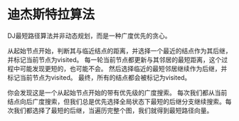 # 迪杰斯特拉算法

DJ最短路径算法并非动态规划，而是一种广度优先的贪心。

从起始节点开始，判断其与临近结点的距离，并选择一个最近的结点作为其后继，并标记当前节点为visited。
每一轮当前节点都更新与其邻居的最短距离，这个过程中可能发现更短的，也可能不会。
然后选择临近的最短邻居继续作为后继，并标记当前节点为visited。
最终，所有的结点都会被标记为visited。

你会发现这是一个从起始节点开始的带有优先级的广度搜索。
每次我们都从当前结点向后广度搜索，但我们总是优先选择全局状态下最短的后继分支继续搜索。每次我们都选择了最短的后继，当遍历完整个图，我们就得到最短路径向量。